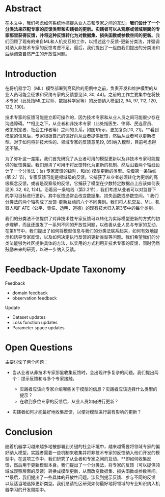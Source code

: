 # Abstract

在本文中，我们考虑如何系统地捕捉从业人员和专家之间的互动。**我们设计了一个分类法来匹配专家的反馈类型和实践者的更新。实践者可以从观察或领域层面的专家那里获得反馈，并将这种反馈转化为对数据集、损失函数或参数空间的更新**。我们回顾了现有的来自ML和人机交互的工作，以描述这个反馈-更新分类法，并强调对纳入非技术专家的反馈考虑不足。最后，我们提出了一组由我们提出的分类法和后续调查自然产生的开放性问题。



# Introduction

在将机器学习（ML）模型部署到高风险的用例中之前，负责开发和维护模型的从业人员可能会征求和采纳专家的反馈意见[4, 30, 44]。之前的工作主要集中在将技术专家（此处指ML工程师、数据科学家等）的反馈纳入模型[2, 94, 97, 112, 120, 122, 130]。

技术专家的反馈可能是立即可操作的，因为技术专家和从业人员之间可能很少存在沟通障碍。**相比之下，从业者和非技术专家（此处指医生、律师、民选官员、政策制定者、社会工作者等）之间的关系，如图1所示，更加复杂[10, 21]。**看到模型的信息后，专家根据自己的偏好向从业者提供反馈，然后从业者可以更新模型。对于如何将非技术性的、领域专家的反馈意见[9, 85]纳入模型，目前考虑得还不够。

为了弥补这一差距，我们首先研究了从业者可用的模型更新以及非技术专家可能提供的反馈类型。我们澄清了可用于将反馈转化为更新的机制，然后沿着两个轴线设计了一个分类法：(a) 专家反馈的级别，和(b) 模型更新的类型。沿着第一条轴线(第 2.1 节)，专家反馈可能是领域级的反馈，它捕获了从业者必须转化为更新的高级概念反馈，或者是观察级的反馈，它捕获了模型在少数特定数据点上应该如何表现[6, 32, 62, 124]。沿着另一条轴线（第2.2节），我们考虑从业者可以对监督下的学习目标进行更新。其中反馈通常会改变数据集、损失函数或参数空间。1 我们分类法的两个轴构成了反馈-更新互动的六个不同类别。我们将人机交互、ML、机器人和F ATE（公平、责任、透明、道德）的现有技术归入第3节中的每个类别。

我们的分类法不仅提供了对非技术性专家反馈可以转化为实际模型更新的方式的初步理解，而且还激发了一系列不同的开放性问题，以改善从业人员与专家的互动。在第5节中，我们提出了如何将模型信息与我们的分类法联系起来，如何有效地提示和诱导专家反馈，以及如何决定执行反馈的更新类型等问题。我们希望我们的分类法能够为社区提供具体的方法，以实用的方式利用非技术专家的反馈，同时仍然鼓励未来的研究，以进一步纳入反馈。



# Feedback-Update Taxonomy

Feedback

- domain feedback
- observation feedback

Update

- Dataset updates
- Loss function updates
- Parameter space updates



# Open Questions

主要讨论了两个问题：

- 当从业者从非技术专家那里收集反馈时，会出现许多复杂的问题。我们提出两个：提示反馈和与多个专家接触。
  - 实践者应该向专家介绍哪些关于模型的信息？实践者应该选择什么类型的提示？
  - 在收到多位专家的反馈后，从业人员如何进行更新？

- 实践者如何才能最好地收集反馈，以便对模型进行最有影响的更新？



# Conclusion

随着机器学习越来越多地被部署到关键的社会环境中，越来越需要将领域专家的偏好纳入模型。实践者需要一些机制来收集并将非技术专家的反馈纳入他们开发的模型中。在这项工作中，我们研究了从业者和专家之间的互动，**即如何收集反馈，然后用于更新模型本身。我们提出了一个分类法，将专家的反馈（可以提供领域或观察层面的反馈）转换成模型更新，从而改变数据集、损失函数或参数空间。**最后，我们提出了一些具体的开放性问题，涉及到提示反馈、参与不同的反馈以及适当地选择更新类型。我们恳请社区研究如何最好地将领域的专业知识纳入机器学习的开发周期中。

